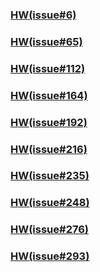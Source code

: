 ### [HW(issue#6)](https://github.com/kalmiavicky/__11304_python_2024_tvdi__/tree/main/homework/%E6%9E%97%E9%83%81%E9%9B%AF/issue6)  
### [HW(issue#65)](https://github.com/kalmiavicky/__11304_python_2024_tvdi__/tree/main/homework/%E6%9E%97%E9%83%81%E9%9B%AF/issue65)  
### [HW(issue#112)](https://github.com/kalmiavicky/__11304_python_2024_tvdi__/tree/main/homework/%E6%9E%97%E9%83%81%E9%9B%AF/issue112)

### [HW(issue#164)](https://github.com/kalmiavicky/__11304_python_2024_tvdi__/tree/main/homework/%E6%9E%97%E9%83%81%E9%9B%AF/issue164)

### [HW(issue#192)](https://github.com/kalmiavicky/__11304_python_2024_tvdi__/tree/main/homework/%E6%9E%97%E9%83%81%E9%9B%AF/issue192)

### [HW(issue#216)](https://github.com/kalmiavicky/__11304_python_2024_tvdi__/tree/main/homework/%E6%9E%97%E9%83%81%E9%9B%AF/issue216)

### [HW(issue#235)](https://github.com/kalmiavicky/__11304_python_2024_tvdi__/tree/main/homework/%E6%9E%97%E9%83%81%E9%9B%AF/issue235)

### [HW(issue#248)](https://github.com/kalmiavicky/__11304_python_2024_tvdi__/tree/main/homework/%E6%9E%97%E9%83%81%E9%9B%AF/issue248)

### [HW(issue#276)](https://github.com/kalmiavicky/__11304_python_2024_tvdi__/tree/main/homework/%E6%9E%97%E9%83%81%E9%9B%AF/issue276)

### [HW(issue#293)](https://github.com/kalmiavicky/__11304_python_2024_tvdi__/tree/main/homework/%E6%9E%97%E9%83%81%E9%9B%AF/issue293)